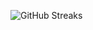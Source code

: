 ![GitHub Streaks](https://github-streaks-mqc9.onrender.com/streak/happilli/image?theme=midnight&cache_bust=1743109892&lang=ja)
